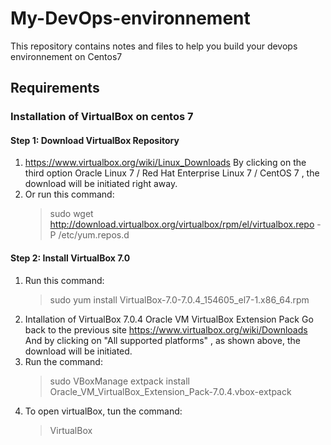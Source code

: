 # My-DevOps-environnement
This repository contains notes and files to help you build your devops environnement on Centos7 
## Requirements 
### Installation of VirtualBox on centos 7 

#### Step 1: Download VirtualBox Repository
  1. https://www.virtualbox.org/wiki/Linux_Downloads By clicking on the third option Oracle Linux 7 / Red Hat Enterprise Linux 7 / CentOS 7 ,
	   the download will be initiated right away.
  2. Or run this command:
      > sudo wget http://download.virtualbox.org/virtualbox/rpm/el/virtualbox.repo -P /etc/yum.repos.d
      
      
#### Step 2: Install VirtualBox 7.0

  1.   Run this command: 
         > sudo yum install VirtualBox-7.0-7.0.4_154605_el7-1.x86_64.rpm
  2. Intallation of VirtualBox 7.0.4 Oracle VM VirtualBox Extension Pack
      Go back to the previous site https://www.virtualbox.org/wiki/Downloads 
      And by clicking on "All supported platforms" , as shown above, the download will be initiated.
  3. Run the command:
        > sudo VBoxManage extpack install Oracle_VM_VirtualBox_Extension_Pack-7.0.4.vbox-extpack
  4. To open virtualBox, tun the command: 
        > VirtualBox 


